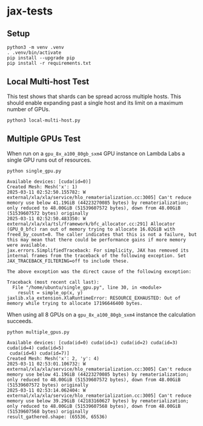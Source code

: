 # jax-tests

## Setup
```
python3 -m venv .venv
. .venv/bin/activate
pip install --upgrade pip
pip install -r requirements.txt
```

## Local Multi-host Test
This test shows that shards can be spread across multiple hosts. This should enable expanding past a single host and its limit on a maximum number of GPUs.
```
python3 local-multi-host.py
```

## Multiple GPUs Test
When run on a `gpu_8x_a100_80gb_sxm4` GPU instance on Lambda Labs a single GPU runs out of resources.
```
python single_gpu.py
```
```
Available devices: [cuda(id=0)]
Created Mesh: Mesh('x': 1)
2025-03-11 02:52:50.155782: W external/xla/xla/service/hlo_rematerialization.cc:3005] Can't reduce memory use below 41.19GiB (44223270085 bytes) by rematerialization; only reduced to 48.00GiB (51539607572 bytes), down from 48.00GiB (51539607572 bytes) originally
2025-03-11 02:52:50.483350: W external/xla/xla/tsl/framework/bfc_allocator.cc:291] Allocator (GPU_0_bfc) ran out of memory trying to allocate 16.02GiB with freed_by_count=0. The caller indicates that this is not a failure, but this may mean that there could be performance gains if more memory were available.
jax.errors.SimplifiedTraceback: For simplicity, JAX has removed its internal frames from the traceback of the following exception. Set JAX_TRACEBACK_FILTERING=off to include these.

The above exception was the direct cause of the following exception:

Traceback (most recent call last):
  File "/home/ubuntu/single_gpu.py", line 30, in <module>
    result = simple_op(x, y)
jaxlib.xla_extension.XlaRuntimeError: RESOURCE_EXHAUSTED: Out of memory while trying to allocate 17196646400 bytes.
```
When using all 8 GPUs on a `gpu_8x_a100_80gb_sxm4` instance the calculation succeeds.
```
python multiple_gpus.py
```
```
Available devices: [cuda(id=0) cuda(id=1) cuda(id=2) cuda(id=3) cuda(id=4) cuda(id=5)
 cuda(id=6) cuda(id=7)]
Created Mesh: Mesh('x': 2, 'y': 4)
2025-03-11 02:53:01.106732: W external/xla/xla/service/hlo_rematerialization.cc:3005] Can't reduce memory use below 41.19GiB (44223270085 bytes) by rematerialization; only reduced to 48.00GiB (51539607572 bytes), down from 48.00GiB (51539607572 bytes) originally
2025-03-11 02:53:14.062404: W external/xla/xla/service/hlo_rematerialization.cc:3005] Can't reduce memory use below 39.29GiB (42183160627 bytes) by rematerialization; only reduced to 48.00GiB (51539607568 bytes), down from 48.00GiB (51539607568 bytes) originally
result_gathered.shape: (65536, 65536)
```